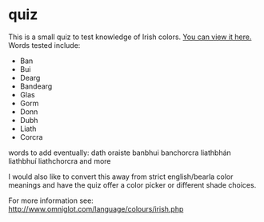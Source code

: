 # quiz

This is a small quiz to test knowledge of Irish colors. [You can view it here.](https://deliacodes.github.io/quiz/) Words tested include:
* Ban
* Bui
* Dearg
* Bandearg
* Glas
* Gorm
* Donn
* Dubh
* Liath
* Corcra

words to add eventually:
dath
oraiste
banbhui
banchorcra
liathbhán
liathbhuí 
liathchorcra
and more

I would also like to convert this away from strict english/bearla color meanings and have the quiz offer a color picker or different shade choices.

For more information see: http://www.omniglot.com/language/colours/irish.php

